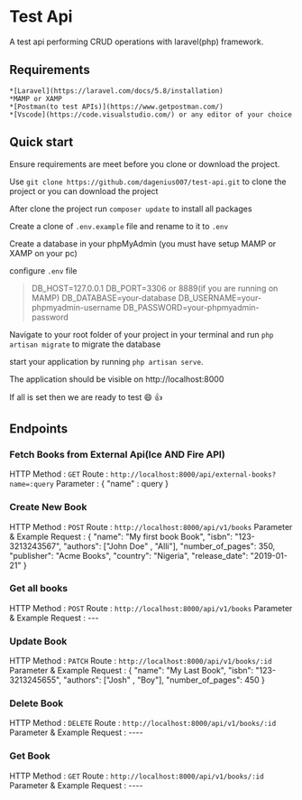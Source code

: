 

# Test Api 

A test api performing CRUD operations with laravel(php) framework.

## Requirements

    *[Laravel](https://laravel.com/docs/5.8/installation)
    *MAMP or XAMP
    *[Postman(to test APIs)](https://www.getpostman.com/)
    *[Vscode](https://code.visualstudio.com/) or any editor of your choice

## Quick start 

Ensure requirements are meet before you clone or download the project.

Use `git clone https://github.com/dagenius007/test-api.git` to clone the project or you can download the project

After clone the project run `composer update` to install all packages

Create a clone of `.env.example` file and rename to it to `.env`

Create a database in your phpMyAdmin (you must have setup MAMP or XAMP on your pc)

configure `.env` file 
 > DB_HOST=127.0.0.1
 > DB_PORT=3306 or 8889(if you are running on MAMP)
 > DB_DATABASE=your-database
 > DB_USERNAME=your-phpmyadmin-username
 > DB_PASSWORD=your-phpmyadmin-password

Navigate to your root folder of your project in your terminal and run `php artisan migrate` to migrate the database

start your application by running `php artisan serve`.

The application should be visible on http://localhost:8000

If all is set then we are ready to test :smile: :thumbsup:


## Endpoints

### Fetch Books from External Api(Ice AND Fire API)
  HTTP Method : `GET`
  Route :  `http://localhost:8000/api/external-books?name=:query`
  Parameter : { "name" : query }


### Create New Book
  HTTP Method : `POST`
  Route :  `http://localhost:8000/api/v1/books`
  Parameter & Example Request : {
                                    "name": "My first book Book",
                                    "isbn": "123-3213243567",
                                    "authors": ["John Doe" , "Alli"],
                                    "number_of_pages": 350,
                                    "publisher": "Acme Books",
                                    "country": "Nigeria",
                                    "release_date": "2019-01-21"
                                }
### Get all books
  HTTP Method : `POST`
  Route :  `http://localhost:8000/api/v1/books`
  Parameter & Example Request : ---

### Update Book
  HTTP Method : `PATCH`
  Route :  `http://localhost:8000/api/v1/books/:id`
  Parameter & Example Request : {
                                    "name": "My Last Book",
                                    "isbn": "123-3213245655",
                                    "authors": ["Josh" , "Boy"],
                                    "number_of_pages": 450
                                }

### Delete Book
  HTTP Method : `DELETE`
  Route :  `http://localhost:8000/api/v1/books/:id`
  Parameter & Example Request :  ----

### Get Book
  HTTP Method : `GET`
  Route :  `http://localhost:8000/api/v1/books/:id`
  Parameter & Example Request :  ----




